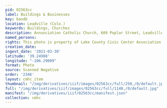 ```yaml
---
pid: 02563cc
label: Buildings & Businesses
key: bandb
location: Leadville (Colo.)
keywords: Buildings, Churches
description: Annunciation Catholic Church, 609 Poplar Street, Leadville, CO
named_persons: 
rights: This photo is property of Lake County Civic Center Association.
creation_date: 
ingest_date: '2021-03-30'
latitude: '39.24988'
longitude: "-106.29009"
format: Photo
source: Scanned Negative
order: '2346'
layout: cmhc_item
thumbnail: "/img/derivatives/iiif/images/02563cc/full/250,/0/default.jpg"
full: "/img/derivatives/iiif/images/02563cc/full/1140,/0/default.jpg"
manifest: "/img/derivatives/iiif/02563cc/manifest.json"
collection: cmhc
---
```

